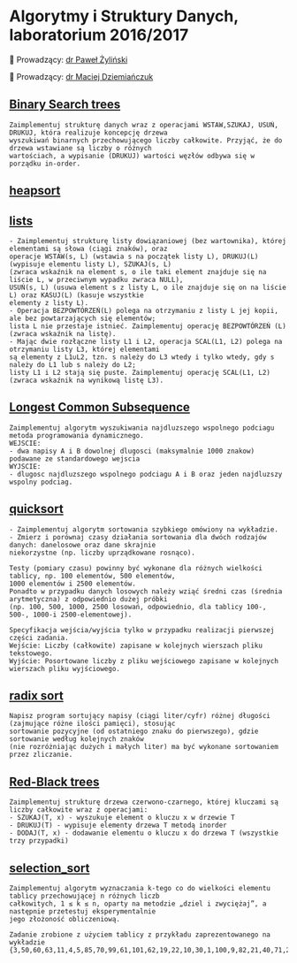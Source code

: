 # Algorytmy i Struktury Danych, laboratorium 2016/2017

:older_man: Prowadzący: [dr Paweł Żyliński](https://inf.ug.edu.pl/~zylinski/)

:older_man: Prowadzący: [dr Maciej Dziemiańczuk](https://inf.ug.edu.pl/~mdziemia/)


## [Binary Search trees](https://github.com/mbarzowska/UG-zajecia-uczelniane/blob/master/Algorytmy-i-Struktury-Danych/BSTree.c)
```$xslt
Zaimplementuj strukturę danych wraz z operacjami WSTAW,SZUKAJ, USUŃ, DRUKUJ, która realizuje koncepcję drzewa 
wyszukiwań binarnych przechowującego liczby całkowite. Przyjąć, że do drzewa wstawiane są liczby o różnych 
wartościach, a wypisanie (DRUKUJ) wartości węzłów odbywa się w porządku in-order.
```


## [heapsort](https://github.com/mbarzowska/UG-zajecia-uczelniane/tree/master/Algorytmy-i-Struktury-Danych/heapsort)


## [lists](https://github.com/mbarzowska/UG-zajecia-uczelniane/blob/master/Algorytmy-i-Struktury-Danych/lists.c)
```$xslt
- Zaimplementuj strukturę listy dowiązaniowej (bez wartownika), której elementami są słowa (ciągi znaków), oraz 
operacje WSTAW(s, L) (wstawia s na początek listy L), DRUKUJ(L) (wypisuje elementu listy L), SZUKAJ(s, L) 
(zwraca wskaźnik na element s, o ile taki element znajduje się na liście L, w przeciwnym wypadku zwraca NULL), 
USUŃ(s, L) (usuwa element s z listy L, o ile znajduje się on na liście L) oraz KASUJ(L) (kasuje wszystkie 
elementy z listy L).
- Operacja BEZPOWTÓRZEŃ(L) polega na otrzymaniu z listy L jej kopii, ale bez powtarzających się elementów; 
lista L nie przestaje istnieć. Zaimplementuj operację BEZPOWTÓRZEŃ (L) (zwraca wskaźnik na listę).
- Mając dwie rozłączne listy L1 i L2, operacja SCAL(L1, L2) polega na otrzymaniu listy L3, której elementami 
są elementy z L1∪L2, tzn. s należy do L3 wtedy i tylko wtedy, gdy s należy do L1 lub s należy do L2; 
listy L1 i L2 stają się puste. Zaimplementuj operację SCAL(L1, L2) (zwraca wskaźnik na wynikową listę L3).
```


## [Longest Common Subsequence](https://github.com/mbarzowska/UG-zajecia-uczelniane/tree/master/Algorytmy-i-Struktury-Danych/LCS)
```$xslt
Zaimplementuj algorytm wyszukiwania najdluzszego wspolnego podciagu metoda programowania dynamicznego.
WEJSCIE:
- dwa napisy A i B dowolnej dlugosci (maksymalnie 1000 znakow) podawane ze standardowego wejscia
WYJSCIE:
- dlugosc najdluzszego wspolnego podciagu A i B oraz jeden najdluzszy wspolny podciag.
```


## [quicksort](https://github.com/mbarzowska/UG-zajecia-uczelniane/blob/master/Algorytmy-i-Struktury-Danych/quicksort.c)
```$xslt
- Zaimplementuj algorytm sortowania szybkiego omówiony na wykładzie.
- Zmierz i porównaj czasy działania sortowania dla dwóch rodzajów danych: danelosowe oraz dane skrajnie 
niekorzystne (np. liczby uprządkowane rosnąco).

Testy (pomiary czasu) powinny być wykonane dla różnych wielkości tablicy, np. 100 elementów, 500 elementów, 
1000 elementów i 2500 elementów.
Ponadto w przypadku danych losowych należy wziąć średni czas (średnia arytmetyczna) z odpowiednio dużej próbki 
(np. 100, 500, 1000, 2500 losowań, odpowiednio, dla tablicy 100-, 500-, 1000-i 2500-elementowej).

Specyfikacja wejścia/wyjścia tylko w przypadku realizacji pierwszej części zadania.
Wejście: Liczby (całkowite) zapisane w kolejnych wierszach pliku tekstowego.
Wyjście: Posortowane liczby z pliku wejściowego zapisane w kolejnych wierszach pliku wyjściowego.
```


## [radix sort](https://github.com/mbarzowska/UG-zajecia-uczelniane/tree/master/Algorytmy-i-Struktury-Danych/radix_sort)
```$xslt
Napisz program sortujący napisy (ciągi liter/cyfr) różnej długości (zajmujące różne ilości pamięci), stosując 
sortowanie pozycyjne (od ostatniego znaku do pierwszego), gdzie sortowanie według kolejnych znaków 
(nie rozróżniając dużych i małych liter) ma być wykonane sortowaniem przez zliczanie.
```


## [Red-Black trees](https://github.com/mbarzowska/UG-zajecia-uczelniane/blob/master/Algorytmy-i-Struktury-Danych/RBTree.c)
```$xslt
Zaimplementuj strukturę drzewa czerwono-czarnego, której kluczami są liczby całkowite wraz z operacjami:
- SZUKAJ(T, x) - wyszukuje element o kluczu x w drzewie T
- DRUKUJ(T) - wypisuje elementy drzewa T metodą inorder
- DODAJ(T, x) - dodawanie elementu o kluczu x do drzewa T (wszystkie trzy przypadki)
```


## [selection_sort](https://github.com/mbarzowska/UG-zajecia-uczelniane/blob/master/Algorytmy-i-Struktury-Danych/selection_sort.c)
```$xslt
Zaimplementuj algorytm wyznaczania k-tego co do wielkości elementu tablicy przechowującej n różnych liczb 
całkowitych, 1 ≤ k ≤ n, oparty na metodzie „dziel i zwyciężaj”, a następnie przetestuj eksperymentalnie 
jego złożoność obliczeniową.

Zadanie zrobione z użyciem tablicy z przykładu zaprezentowanego na wykładzie
{3,50,60,63,11,4,5,85,70,99,61,101,62,19,22,10,30,1,100,9,82,21,40,71,20,80,81,79}
```
